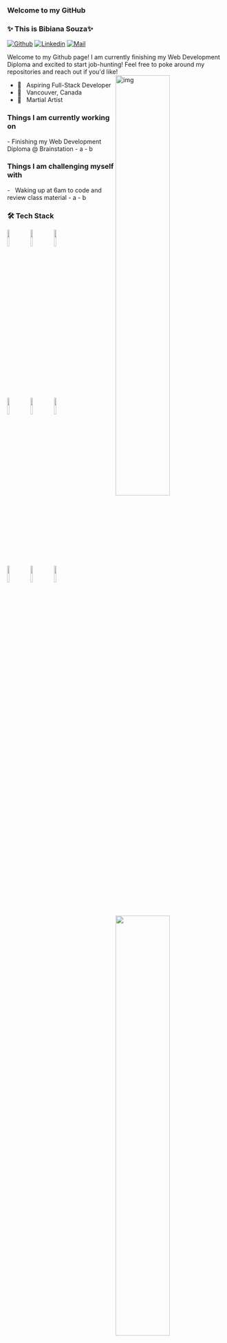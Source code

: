 ### Welcome to my GitHub

<!-- Thank you Fernando Roldan for the awesome template!! -->

### ✨ This is Bibiana Souza✨

[![Github](https://img.shields.io/badge/-Github-000?style=flat&logo=Github&logoColor=white)](https://github.com/bibschan)
[![Linkedin](https://img.shields.io/badge/-LinkedIn-blue?style=flat&logo=Linkedin&logoColor=white)](https://www.linkedin.com/in/bibiana-souza/)
[![Mail](https://img.shields.io/badge/-Email-c14438?style=flat&logo=Gmail&logoColor=white)](mailto:souzabibiana@hotmail.com)

<p> Welcome to my Github page! I am currently finishing my Web Development Diploma and excited to start job-hunting! Feel free to poke around my repositories and reach out if you'd like! 
<img align="right" alt="img" src="" width="50%" height="auto" />

- 🌱 &nbsp; Aspiring Full-Stack Developer
- 📍  &nbsp; Vancouver, Canada
- 🥋 &nbsp; Martial Artist

<h3> Things I am currently working on </h3>
- Finishing my Web Development Diploma @ Brainstation 
- a
- b


<h3> Things I am challenging myself with </h3>
-  &nbsp Waking up at 6am to code and review class material
- a
- b


<img width="50%" align="right" src="https://github-readme-stats.vercel.app/api?username=bibschan&show_icons=true&hide_border=true"/>
<h3>🛠 Tech Stack</h3>

<code><img width="10%" src="https://www.vectorlogo.zone/logos/w3_html5/w3_html5-ar21.svg"></code>
<code><img width="10%" src="https://www.vectorlogo.zone/logos/sass-lang/sass-lang-ar21.svg"></code>
<code><img width="10%" src="https://www.vectorlogo.zone/logos/javascript/javascript-horizontal.svg"></code>
<br />
<code><img width="10%" src="https://www.vectorlogo.zone/logos/reactjs/reactjs-ar21.svg"></code>
<code><img width="10%" src="https://www.vectorlogo.zone/logos/nodejs/nodejs-ar21.svg"></code>
<code><img width="10%" src="https://www.vectorlogo.zone/logos/java/java-ar21.svg"></code>
<br />
<code><img width="10%" src="https://www.vectorlogo.zone/logos/sequelizejs/sequelizejs-ar21.svg"></code>
<code><img width="10%" src="https://www.vectorlogo.zone/logos/postgresql/postgresql-ar21.svg"></code>
<code><img width="10%" src="https://www.vectorlogo.zone/logos/expressjs/expressjs-ar21.svg"></code>
